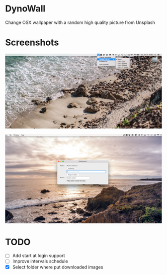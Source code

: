 # DynoWall

Change OSX wallpaper with a random high quality picture from Unsplash

# Screenshots

![status-bar-options](screenshots/status-bar-options.png)

![preferences](screenshots/preferences.png)

# TODO
- [ ] Add start at login support
- [ ] Improve intervals schedule
- [X] Select folder where put downloaded images
